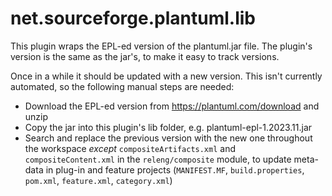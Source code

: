 # net.sourceforge.plantuml.lib

This plugin wraps the EPL-ed version of the plantuml.jar file. The plugin's version is the same as the jar's, to make it easy to track versions.

Once in a while it should be updated with a new version. This isn't currently automated, so the following manual steps are needed:

- Download the EPL-ed version from https://plantuml.com/download and unzip
- Copy the jar into this plugin's lib folder, e.g. plantuml-epl-1.2023.11.jar
- Search and replace the previous version with the new one throughout the workspace _except_ `compositeArtifacts.xml` and `compositeContent.xml` in the `releng/composite` module, to update meta-data in plug-in and feature projects (`MANIFEST.MF`, `build.properties`, `pom.xml`, `feature.xml`, `category.xml`)
